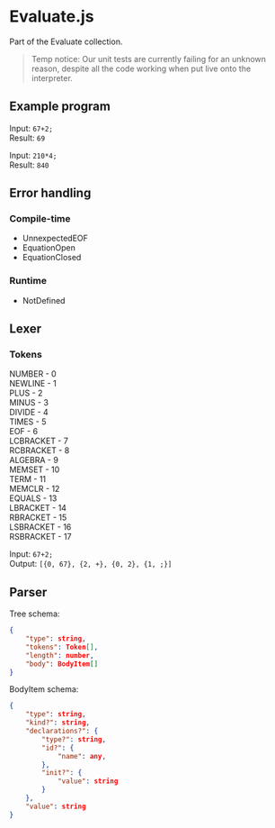 # Evaluate.js
Part of the Evaluate collection.

> Temp notice: Our unit tests are currently failing for an unknown reason, despite all the code working when put live onto the interpreter.

## Example program
Input: ``67+2;``  
Result: ``69``

Input: `210*4;`  
Result: `840`

## Error handling

### Compile-time
- UnnexpectedEOF
- EquationOpen
- EquationClosed

### Runtime
- NotDefined

## Lexer

### Tokens
NUMBER - 0  
NEWLINE - 1  
PLUS - 2  
MINUS - 3  
DIVIDE - 4  
TIMES - 5  
EOF - 6  
LCBRACKET - 7  
RCBRACKET - 8  
ALGEBRA - 9  
MEMSET - 10  
TERM - 11  
MEMCLR - 12  
EQUALS - 13  
LBRACKET - 14  
RBRACKET - 15  
LSBRACKET - 16  
RSBRACKET - 17  

Input: `67+2;`  
Output: `[{0, 67}, {2, +}, {0, 2}, {1, ;}]`


## Parser

Tree schema:

```json
{
	"type": string,
	"tokens": Token[],
	"length": number,
	"body": BodyItem[]
}
```
BodyItem schema:

```json
{
	"type": string,
	"kind?": string,
	"declarations?": {
		"type?": string,
		"id?": {
			"name": any,
		},
		"init?": {
			"value": string
		}
	},
	"value": string
}
```
